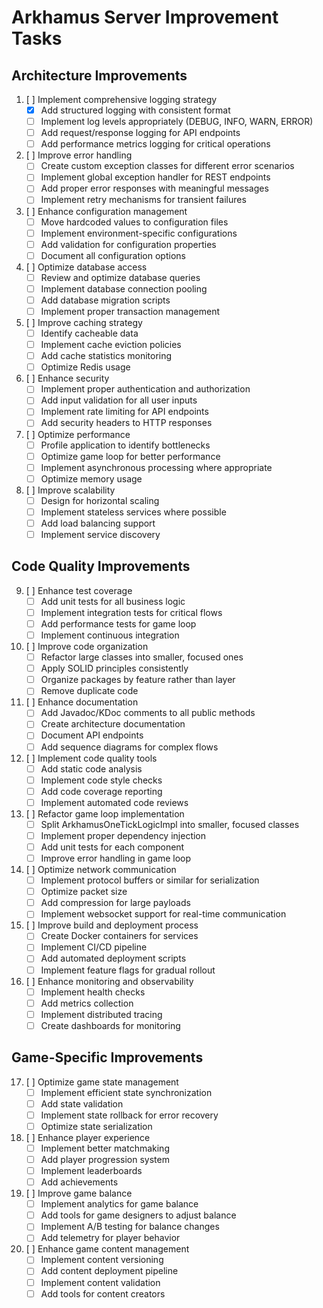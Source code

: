 # Arkhamus Server Improvement Tasks

## Architecture Improvements

1. [ ] Implement comprehensive logging strategy
   - [x] Add structured logging with consistent format
   - [ ] Implement log levels appropriately (DEBUG, INFO, WARN, ERROR)
   - [ ] Add request/response logging for API endpoints
   - [ ] Add performance metrics logging for critical operations

2. [ ] Improve error handling
   - [ ] Create custom exception classes for different error scenarios
   - [ ] Implement global exception handler for REST endpoints
   - [ ] Add proper error responses with meaningful messages
   - [ ] Implement retry mechanisms for transient failures

3. [ ] Enhance configuration management
   - [ ] Move hardcoded values to configuration files
   - [ ] Implement environment-specific configurations
   - [ ] Add validation for configuration properties
   - [ ] Document all configuration options

4. [ ] Optimize database access
   - [ ] Review and optimize database queries
   - [ ] Implement database connection pooling
   - [ ] Add database migration scripts
   - [ ] Implement proper transaction management

5. [ ] Improve caching strategy
   - [ ] Identify cacheable data
   - [ ] Implement cache eviction policies
   - [ ] Add cache statistics monitoring
   - [ ] Optimize Redis usage

6. [ ] Enhance security
   - [ ] Implement proper authentication and authorization
   - [ ] Add input validation for all user inputs
   - [ ] Implement rate limiting for API endpoints
   - [ ] Add security headers to HTTP responses

7. [ ] Optimize performance
   - [ ] Profile application to identify bottlenecks
   - [ ] Optimize game loop for better performance
   - [ ] Implement asynchronous processing where appropriate
   - [ ] Optimize memory usage

8. [ ] Improve scalability
   - [ ] Design for horizontal scaling
   - [ ] Implement stateless services where possible
   - [ ] Add load balancing support
   - [ ] Implement service discovery

## Code Quality Improvements

9. [ ] Enhance test coverage
   - [ ] Add unit tests for all business logic
   - [ ] Implement integration tests for critical flows
   - [ ] Add performance tests for game loop
   - [ ] Implement continuous integration

10. [ ] Improve code organization
    - [ ] Refactor large classes into smaller, focused ones
    - [ ] Apply SOLID principles consistently
    - [ ] Organize packages by feature rather than layer
    - [ ] Remove duplicate code

11. [ ] Enhance documentation
    - [ ] Add Javadoc/KDoc comments to all public methods
    - [ ] Create architecture documentation
    - [ ] Document API endpoints
    - [ ] Add sequence diagrams for complex flows

12. [ ] Implement code quality tools
    - [ ] Add static code analysis
    - [ ] Implement code style checks
    - [ ] Add code coverage reporting
    - [ ] Implement automated code reviews

13. [ ] Refactor game loop implementation
    - [ ] Split ArkhamusOneTickLogicImpl into smaller, focused classes
    - [ ] Implement proper dependency injection
    - [ ] Add unit tests for each component
    - [ ] Improve error handling in game loop

14. [ ] Optimize network communication
    - [ ] Implement protocol buffers or similar for serialization
    - [ ] Optimize packet size
    - [ ] Add compression for large payloads
    - [ ] Implement websocket support for real-time communication

15. [ ] Improve build and deployment process
    - [ ] Create Docker containers for services
    - [ ] Implement CI/CD pipeline
    - [ ] Add automated deployment scripts
    - [ ] Implement feature flags for gradual rollout

16. [ ] Enhance monitoring and observability
    - [ ] Implement health checks
    - [ ] Add metrics collection
    - [ ] Implement distributed tracing
    - [ ] Create dashboards for monitoring

## Game-Specific Improvements

17. [ ] Optimize game state management
    - [ ] Implement efficient state synchronization
    - [ ] Add state validation
    - [ ] Implement state rollback for error recovery
    - [ ] Optimize state serialization

18. [ ] Enhance player experience
    - [ ] Implement better matchmaking
    - [ ] Add player progression system
    - [ ] Implement leaderboards
    - [ ] Add achievements

19. [ ] Improve game balance
    - [ ] Implement analytics for game balance
    - [ ] Add tools for game designers to adjust balance
    - [ ] Implement A/B testing for balance changes
    - [ ] Add telemetry for player behavior

20. [ ] Enhance game content management
    - [ ] Implement content versioning
    - [ ] Add content deployment pipeline
    - [ ] Implement content validation
    - [ ] Add tools for content creators
